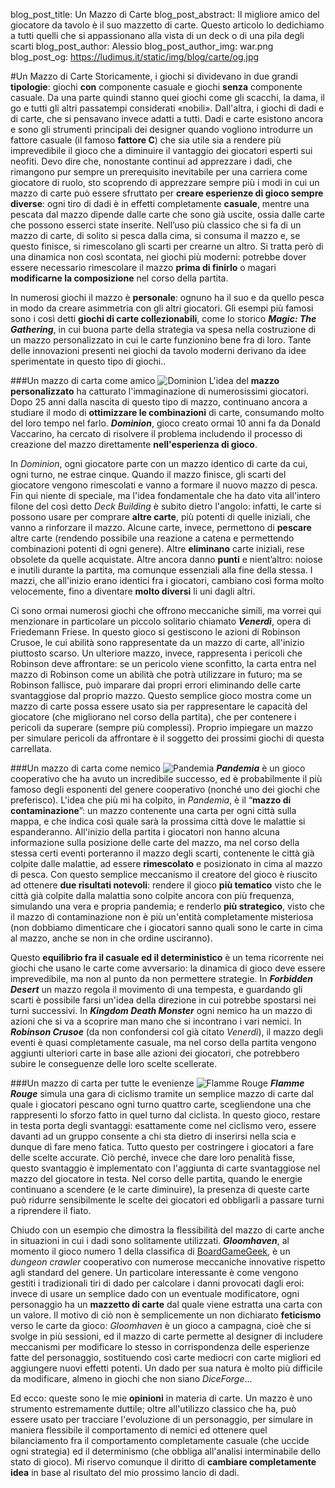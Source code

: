 blog_post_title: Un Mazzo di Carte
blog_post_abstract: Il migliore amico del giocatore da tavolo è il suo mazzetto di carte. Questo articolo lo dedichiamo a tutti quelli che si appassionano alla vista di un deck o di una pila degli scarti
blog_post_author: Alessio
blog_post_author_img: war.png
blog_post_og: https://ludimus.it/static/img/blog/carte/og.jpg

#Un Mazzo di Carte
Storicamente, i giochi si dividevano in due grandi **tipologie**: giochi **con** componente casuale e giochi **senza** componente casuale. 
Da una parte quindi stanno quei giochi come gli scacchi, la dama, il go e tutti gli altri passatempi considerati «nobili». Dall'altra, i giochi di dadi e di carte, che si pensavano invece adatti a tutti.
Dadi e carte esistono ancora e sono gli strumenti principali dei designer quando vogliono introdurre un fattore casuale (il famoso **fattore C**) che sia utile sia a rendere più imprevedibile il gioco che a diminuire il vantaggio dei giocatori esperti sui neofiti.
Devo dire che, nonostante continui ad apprezzare i dadi, che rimangono pur sempre un prerequisito inevitabile per una carriera come giocatore di ruolo, sto scoprendo di apprezzare sempre più i modi in cui un mazzo di carte può essere sfruttato per **creare esperienze di gioco sempre diverse**: ogni tiro di dadi è in effetti completamente **casuale**, mentre una pescata dal mazzo dipende dalle carte che sono già uscite, ossia dalle carte che possono esserci state inserite. 
Nell’uso più classico che si fa di un mazzo di carte, di solito si pesca dalla cima, si consuma il mazzo e, se questo finisce, si rimescolano gli scarti per crearne un altro. Si tratta però di una dinamica non così scontata, nei giochi più moderni: potrebbe dover essere necessario rimescolare il mazzo **prima di finirlo** o magari **modificarne la composizione** nel corso della partita.

In numerosi giochi il mazzo è **personale**: ognuno ha il suo e da quello pesca in modo da creare asimmetria con gli altri giocatori. Gli esempi più famosi sono i così detti **giochi di carte collezionabili**, come lo storico _**Magic: The Gathering**_, in cui buona parte della strategia va spesa nella costruzione di un mazzo personalizzato in cui le carte funzionino bene fra di loro. Tante delle innovazioni presenti nei giochi da tavolo moderni derivano da idee sperimentate in questo tipo di giochi..


###Un mazzo di carta come amico
![Dominion](../static/img/blog/carte/dominion.png?t=1 "Dominion")
L'idea del **mazzo personalizzato** ha catturato l'immaginazione di numerosissimi giocatori. Dopo 25 anni dalla nascita di questo tipo di mazzo, continuano ancora a studiare il modo di **ottimizzare le combinazioni** di carte, consumando molto del loro tempo nel farlo. 
_**Dominion**_, gioco creato ormai 10 anni fa da Donald Vaccarino, ha cercato di risolvere il problema includendo il processo di creazione del mazzo direttamente **nell'esperienza di gioco**.

In _Dominion_, ogni giocatore parte con un mazzo identico di carte da cui, ogni turno, ne estrae cinque. Quando il mazzo finisce, gli scarti del giocatore vengono rimescolati e vanno a formare il nuovo mazzo di pesca. 
Fin qui niente di speciale, ma l'idea fondamentale che ha dato vita all'intero filone del così  detto _Deck Building_ è subito dietro l'angolo: infatti, le carte si possono usare per comprare **altre carte**, più potenti di quelle iniziali, che vanno a rinforzare il mazzo. Alcune carte, invece, permettono di **pescare** altre carte (rendendo possibile una reazione a catena e permettendo combinazioni potenti di ogni genere). Altre **eliminano** carte iniziali, rese obsolete da quelle acquistate. Altre ancora danno **punti** e nient’altro: noiose e inutili durante la partita, ma comunque essenziali alla fine della stessa. 
I mazzi, che all'inizio erano identici fra i giocatori, cambiano così forma molto velocemente, fino a diventare **molto diversi** li uni dagli altri.

Ci sono ormai numerosi giochi che offrono meccaniche simili, ma vorrei qui menzionare in particolare un piccolo solitario chiamato **_Venerdì_**, opera di Friedemann Friese. 
In questo gioco si gestiscono le azioni di Robinson Crusoe, le cui abilità sono rappresentate da un mazzo di carte, all'inizio piuttosto scarso. Un ulteriore mazzo, invece, rappresenta i pericoli che Robinson deve affrontare: se un pericolo viene sconfitto, la carta entra nel mazzo di Robinson come un abilità che potrà utilizzare in futuro; ma se Robinson fallisce, può imparare dai propri errori eliminando delle carte svantaggiose dal proprio mazzo. 
Questo semplice gioco mostra come un mazzo di carte possa essere usato sia per rappresentare le capacità del giocatore (che migliorano nel corso della partita), che per contenere i pericoli da superare (sempre più complessi). 
Proprio impiegare un mazzo per simulare pericoli da affrontare è il soggetto dei prossimi giochi di questa carrellata.


###Un mazzo di carta come nemico
![Pandemia](../static/img/blog/carte/pandemia.png?t=1 "Pandemia")
**_Pandemia_** è un gioco cooperativo che ha avuto un incredibile successo, ed è probabilmente il più famoso degli esponenti del genere cooperativo (nonché uno dei giochi che preferisco). L'idea che più mi ha colpito, in _Pandemia_, è il “**mazzo di contaminazione**”: un mazzo contenente una carta per ogni città sulla mappa, e che indica così quale sarà la prossima città dove le malattie si espanderanno. 
All'inizio della partita i giocatori non hanno alcuna informazione sulla posizione delle carte del mazzo, ma nel corso della stessa certi eventi porteranno il mazzo degli scarti, contenente le città già colpite dalle malattie, ad essere **rimescolato** e posizionato in cima al mazzo di pesca. 
Con questo semplice meccanismo il creatore del gioco è riuscito ad ottenere **due risultati notevoli**: rendere il gioco **più tematico** visto che le città già colpite dalla malattia sono colpite ancora con più frequenza, simulando una vera e propria pandemia; e renderlo **più strategico**, visto che il mazzo di contaminazione non è più un'entità completamente misteriosa (non dobbiamo dimenticare che i giocatori sanno quali sono le carte in cima al mazzo, anche se non in che ordine usciranno).

Questo **equilibrio fra il casuale ed il deterministico** è un tema ricorrente nei giochi che usano le carte come avversario: la dinamica di gioco deve essere imprevedibile, ma non al punto da non permettere strategie. 
In _**Forbidden Desert**_ un mazzo regola il movimento di una tempesta, e guardando gli scarti è possibile farsi un'idea della direzione in cui potrebbe spostarsi nei turni successivi. 
In _**Kingdom Death Monster**_ ogni nemico ha un mazzo di azioni che si va a scoprire man mano che si incontrano i vari nemici. 
In _**Robinson Crusoe**_ (da non confondersi col già citato _Venerdì_), il mazzo degli eventi è quasi completamente casuale, ma nel corso della partita vengono aggiunti ulteriori carte in base alle azioni dei giocatori, che potrebbero subire le conseguenze delle loro scelte scellerate.


###Un mazzo di carta per tutte le evenienze
![Flamme Rouge](../static/img/blog/carte/flammerouge.png?t=1 "Flamme Rouge")
_**Flamme Rouge**_ simula una gara di ciclismo tramite un semplice mazzo di carte dal quale i giocatori pescano ogni turno quattro carte, scegliendone una che rappresenti lo sforzo fatto in quel turno dal ciclista. 
In questo gioco, restare in testa porta degli svantaggi: esattamente come nel ciclismo vero, essere davanti ad un gruppo consente a chi sta dietro di inserirsi nella scia e dunque di fare meno fatica. Tutto questo per costringere i giocatori a fare delle scelte accurate. Ciò perché, invece che dare loro penalità fisse, questo svantaggio è implementato con l'aggiunta di carte svantaggiose nel mazzo del giocatore in testa. Nel corso delle partita, quando le energie continuano a scendere (e le carte diminuire), la presenza di queste carte può ridurre sensibilmente le scelte dei giocatori ed obbligarli a passare turni a riprendere il fiato.

Chiudo con un esempio che dimostra la flessibilità del mazzo di carte anche in situazioni in cui i dadi sono solitamente utilizzati. _**Gloomhaven**_, al momento il gioco numero 1 della classifica di  [BoardGameGeek](https://ludimus.it/blog/2018-06-09-mini-guida-a-boardgamegeek.html), è un _dungeon crawler_ cooperativo con numerose meccaniche innovative rispetto agli standard del genere. Un particolare interessante è come vengono gestiti i tradizionali tiri di dado per calcolare i danni provocati dagli eroi: invece di usare un semplice dado con un eventuale modificatore, ogni personaggio ha un **mazzetto di carte** dal quale viene estratta una carta con un valore. Il motivo di ciò non è semplicemente un non dichiarato **feticismo** verso le carte da gioco: _Gloomhaven_ è un gioco a campagna, cioè che si svolge in più sessioni, ed il mazzo di carte permette al designer di includere meccanismi per modificare lo stesso in corrispondenza delle esperienze fatte del personaggio, sostituendo così carte mediocri con carte migliori ed aggiungere nuovi effetti potenti. Un dado per sua natura è molto più difficile da modificare, almeno in giochi che non siano _DiceForge_...

Ed ecco: queste sono le mie **opinioni** in materia di carte. Un mazzo è uno strumento estremamente duttile; oltre all'utilizzo classico che ha, può essere usato per tracciare l'evoluzione di un personaggio, per simulare in maniera flessibile il comportamento di nemici ed ottenere quel bilanciamento fra il comportamento completamente casuale (che uccide ogni strategia) ed il determinismo (che obbliga all'analisi interminabile dello stato di gioco).
Mi riservo comunque il diritto di **cambiare completamente idea** in base al risultato del mio prossimo lancio di dadi.

